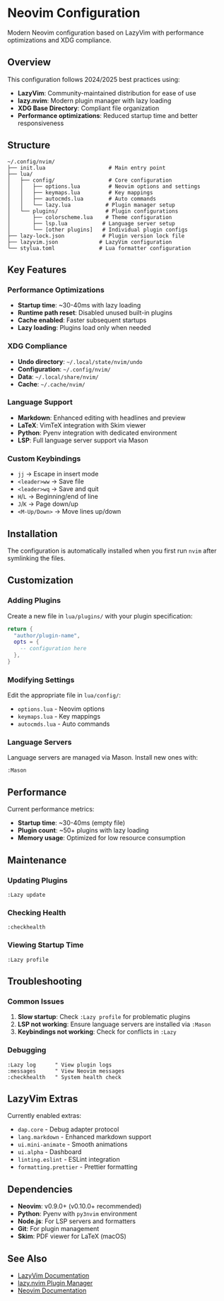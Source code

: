# Neovim Configuration

Modern Neovim configuration based on LazyVim with performance optimizations and XDG compliance.

## Overview

This configuration follows 2024/2025 best practices using:
- **LazyVim**: Community-maintained distribution for ease of use
- **lazy.nvim**: Modern plugin manager with lazy loading
- **XDG Base Directory**: Compliant file organization
- **Performance optimizations**: Reduced startup time and better responsiveness

## Structure

```
~/.config/nvim/
├── init.lua                    # Main entry point
├── lua/
│   ├── config/                 # Core configuration
│   │   ├── options.lua         # Neovim options and settings
│   │   ├── keymaps.lua         # Key mappings
│   │   ├── autocmds.lua        # Auto commands
│   │   └── lazy.lua           # Plugin manager setup
│   └── plugins/               # Plugin configurations
│       ├── colorscheme.lua    # Theme configuration
│       ├── lsp.lua           # Language server setup
│       └── [other plugins]   # Individual plugin configs
├── lazy-lock.json            # Plugin version lock file
├── lazyvim.json             # LazyVim configuration
└── stylua.toml              # Lua formatter configuration
```

## Key Features

### Performance Optimizations
- **Startup time**: ~30-40ms with lazy loading
- **Runtime path reset**: Disabled unused built-in plugins
- **Cache enabled**: Faster subsequent startups
- **Lazy loading**: Plugins load only when needed

### XDG Compliance
- **Undo directory**: `~/.local/state/nvim/undo`
- **Configuration**: `~/.config/nvim/`
- **Data**: `~/.local/share/nvim/`
- **Cache**: `~/.cache/nvim/`

### Language Support
- **Markdown**: Enhanced editing with headlines and preview
- **LaTeX**: VimTeX integration with Skim viewer
- **Python**: Pyenv integration with dedicated environment
- **LSP**: Full language server support via Mason

### Custom Keybindings
- `jj` → Escape in insert mode
- `<leader>ww` → Save file
- `<leader>wq` → Save and quit
- `H`/`L` → Beginning/end of line
- `J`/`K` → Page down/up
- `<M-Up/Down>` → Move lines up/down

## Installation

The configuration is automatically installed when you first run `nvim` after symlinking the files.

## Customization

### Adding Plugins
Create a new file in `lua/plugins/` with your plugin specification:

```lua
return {
  "author/plugin-name",
  opts = {
    -- configuration here
  },
}
```

### Modifying Settings
Edit the appropriate file in `lua/config/`:
- `options.lua` - Neovim options
- `keymaps.lua` - Key mappings
- `autocmds.lua` - Auto commands

### Language Servers
Language servers are managed via Mason. Install new ones with:
```
:Mason
```

## Performance

Current performance metrics:
- **Startup time**: ~30-40ms (empty file)
- **Plugin count**: ~50+ plugins with lazy loading
- **Memory usage**: Optimized for low resource consumption

## Maintenance

### Updating Plugins
```vim
:Lazy update
```

### Checking Health
```vim
:checkhealth
```

### Viewing Startup Time
```vim
:Lazy profile
```

## Troubleshooting

### Common Issues

1. **Slow startup**: Check `:Lazy profile` for problematic plugins
2. **LSP not working**: Ensure language servers are installed via `:Mason`
3. **Keybindings not working**: Check for conflicts in `:Lazy`

### Debugging
```vim
:Lazy log      " View plugin logs
:messages      " View Neovim messages
:checkhealth   " System health check
```

## LazyVim Extras

Currently enabled extras:
- `dap.core` - Debug adapter protocol
- `lang.markdown` - Enhanced markdown support
- `ui.mini-animate` - Smooth animations
- `ui.alpha` - Dashboard
- `linting.eslint` - ESLint integration
- `formatting.prettier` - Prettier formatting

## Dependencies

- **Neovim**: v0.9.0+ (v0.10.0+ recommended)
- **Python**: Pyenv with `py3nvim` environment
- **Node.js**: For LSP servers and formatters
- **Git**: For plugin management
- **Skim**: PDF viewer for LaTeX (macOS)

## See Also

- [LazyVim Documentation](https://lazyvim.org/)
- [lazy.nvim Plugin Manager](https://github.com/folke/lazy.nvim)
- [Neovim Documentation](https://neovim.io/doc/)